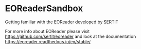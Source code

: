 # EOReaderSandbox
Getting familiar with the EOReader developed by SERTIT

For more info about EOReader please visit https://github.com/sertit/eoreader and look at the documentation https://eoreader.readthedocs.io/en/stable/
